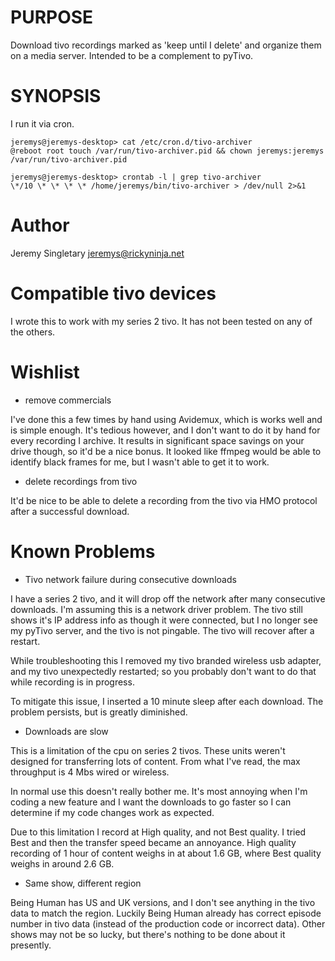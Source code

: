 # PURPOSE

Download tivo recordings marked as 'keep until I delete' and organize them on a media server.
Intended to be a complement to pyTivo.

# SYNOPSIS

I run it via cron.

    jeremys@jeremys-desktop> cat /etc/cron.d/tivo-archiver 
    @reboot root touch /var/run/tivo-archiver.pid && chown jeremys:jeremys /var/run/tivo-archiver.pid

    jeremys@jeremys-desktop> crontab -l | grep tivo-archiver
    \*/10 \* \* \* \* /home/jeremys/bin/tivo-archiver > /dev/null 2>&1

# Author

Jeremy Singletary <jeremys@rickyninja.net>

# Compatible tivo devices

I wrote this to work with my series 2 tivo.  It has not been tested on any of the others.

# Wishlist

- remove commercials

I've done this a few times by hand using Avidemux, which is works well and is simple enough.
It's tedious however, and I don't want to do it by hand for every recording I archive.  It
results in significant space savings on your drive though, so it'd be a nice bonus.  It looked
like ffmpeg would be able to identify black frames for me, but I wasn't able to get it to work.

- delete recordings from tivo

It'd be nice to be able to delete a recording from the tivo via HMO protocol after a
successful download.

# Known Problems

- Tivo network failure during consecutive downloads

I have a series 2 tivo, and it will drop off the network after many consecutive downloads.
I'm assuming this is a network driver problem.  The tivo still shows it's IP address info as
though it were connected, but I no longer see my pyTivo server, and the tivo is not pingable.
The tivo will recover after a restart.

While troubleshooting this I removed my tivo branded wireless usb adapter, and my tivo
unexpectedly restarted; so you probably don't want to do that while recording is in progress.

To mitigate this issue, I inserted a 10 minute sleep after each download.  The problem persists,
but is greatly diminished.

- Downloads are slow

This is a limitation of the cpu on series 2 tivos.  These units weren't designed for transferring
lots of content.  From what I've read, the max throughput is 4 Mbs wired or wireless.

In normal use this doesn't really bother me.  It's most annoying when I'm coding a new feature
and I want the downloads to go faster so I can determine if my code changes work as expected.

Due to this limitation I record at High quality, and not Best quality.  I tried Best and then
the transfer speed became an annoyance.  High quality recording of 1 hour of content weighs in
at about 1.6 GB, where Best quality weighs in around 2.6 GB.

- Same show, different region

Being Human has US and UK versions, and I don't see anything in the tivo data to match the region.
Luckily Being Human already has correct episode number in tivo data (instead of the production code
or incorrect data).  Other shows may not be so lucky, but there's nothing to be done about it presently.